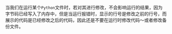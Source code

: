 当我们在运行某个`Python`文件时，若对其进行修改，不会影响运行的结果，因为字节码已经写入了内存中，但是当运行报错时，显示的行号是修改之前的行号，而展示的代码是已经修改之后的代码，因此还是不要在运行时修改代码～或者修改备份文件。
